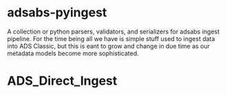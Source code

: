 # adsabs-pyingest

A collection or python parsers, validators, and serializers for adsabs ingest pipeline.
For the time being all we have is simple stuff used to ingest data into ADS Classic, but
this is eant to grow and change in due time as our metadata models become more sophisticated.

# ADS_Direct_Ingest
